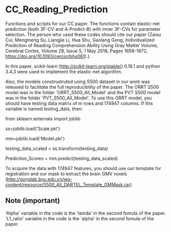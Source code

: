 # CC_Reading_Prediction

Functions and scripts for our CC paper. The functions contain elastic-net prediction (both 3F-CV and A-Predict-B) with inner 3F-CVs for parameter selection. The person who used these codes should cite our paper (Zaixu Cui, Mengmeng Su, Liangjie Li, Hua Shu, Gaolang Gong; Individualized Prediction of Reading Comprehension Ability Using Gray Matter Volume, Cerebral Cortex, Volume 28, Issue 5, 1 May 2018, Pages 1656–1672, https://doi.org/10.1093/cercor/bhx061).).

In this paper, scikit-learn (http://scikit-learn.org/stable/) 0.16.1 and python 3.4.3 were used to implement the elastic-net algorithm.

Also, the models construstruted using S500 dataset in our work was released to facilitate the full reproducibility of the paper.
The ORRT S500 model was in the folder 'ORRT_S500_All_Model' and the PVT S500 model was in the folder 'PVT_S500_All_Model'.
To use this ORRT model, you should have testing data matrix of m rows and 174947 columns.
If this variable is named testing_data, then:

from sklearn.externals import joblib

ss=joblib.load('Scale.pkl')

mm=joblib.load('Model.pkl')

testing_data_scaled = ss.transform(testing_data)

Prediction_Scores = mm.predict(testing_data_scaled)

To acquire the data with 174947 features, you should use our template for registration and our mask to extract the brain GMV voxels (http://gonglab.bnu.edu.cn/wp-content/resource/S500_All_DARTEL_Template_GMMask.rar).

## Note (important)

'Alpha' variable in the code is the 'lamda' in the second fomula of the paper.
'L1_ratio' variable in the code is the 'alpha' in the second fomula of the paper.
